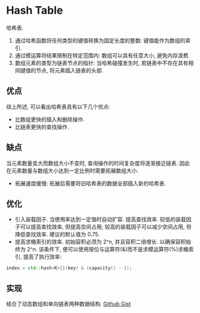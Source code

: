 # Hash Table

哈希表.

1. 通过哈希函数将任何类型的键值转换为固定长度的整数: 键值能作为数组的索引.
2. 通过模运算将结果限制在特定范围内: 数组可以具有任意大小, 避免内存浪费.
3. 数组元素的类型为链表节点的指针: 当哈希碰撞发生时, 若链表中不存在具有相同键值的节点, 将元素插入链表的头部.

## 优点
综上所述, 可以看出哈希表具有以下几个优点:
- 比数组更快的插入和删除操作.
- 比链表更快的查找操作.

## 缺点
当元素数量变大而数组大小不变时, 查询操作的时间复杂度将逐渐接近链表. 因此在元素数量与数组大小达到一定比例时需要拓展数组大小.
- 拓展速度缓慢: 拓展后需要将旧哈希表的数据全部插入新的哈希表.

## 优化
- 引入装载因子. 当使用率达到一定值时自动扩容. 提高查找效率.
较低的装载因子可以提高查找效率, 但提高空间占用; 较高的装载因子可以减少空间占用, 但降低查找效率. 建议的默认值为 0.75.
- 提高求桶索引的效率. 初始容积必须为 2^n, 并且容积二倍增长. 以确保容积始终为 2^n. 该条件下, 便可以使用按位与运算符(&)而不是求模运算符(%)求桶索引, 提高了执行效率:
```cpp
index = std::hash<K>{}(key) & (capacity() - 1);
```

## 实现
结合了动态数组和单向链表两种数据结构.
[Github Gist](https://gist.github.com/ShenMian/fbc2f28b66a4154b956cb2ec2a332c48)
